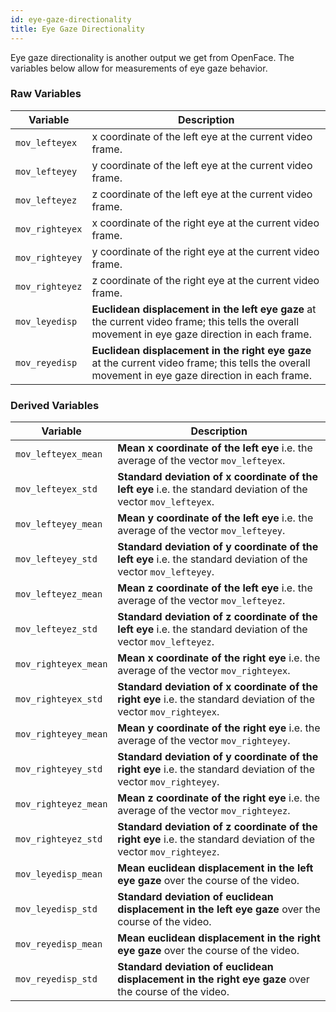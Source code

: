 ```yaml
---
id: eye-gaze-directionality
title: Eye Gaze Directionality
---
```


Eye gaze directionality is another output we get from OpenFace. The variables below allow for measurements of eye gaze behavior.

### Raw Variables

| Variable      | Description |
| ----------- | ----------- |
| `mov_lefteyex`      | x coordinate of the left eye at the current video frame. |
| `mov_lefteyey`      | y coordinate of the left eye at the current video frame. |
| `mov_lefteyez`      | z coordinate of the left eye at the current video frame. |
| `mov_righteyex`      | x coordinate of the right eye at the current video frame. |
| `mov_righteyey`      | y coordinate of the right eye at the current video frame. |
| `mov_righteyez`      | z coordinate of the right eye at the current video frame. |
| `mov_leyedisp`      | **Euclidean displacement in the left eye gaze** at the current video frame; this tells the overall movement in eye gaze direction in each frame. |
| `mov_reyedisp`      | **Euclidean displacement in the right eye gaze** at the current video frame; this tells the overall movement in eye gaze direction in each frame. |

### Derived Variables

| Variable      | Description |
| ----------- | ----------- |
| `mov_lefteyex_mean`      | **Mean x coordinate of the left eye** i.e. the average of the vector `mov_lefteyex`. |
| `mov_lefteyex_std`      | **Standard deviation of x coordinate of the left eye** i.e. the standard deviation of the vector `mov_lefteyex`. |
| `mov_lefteyey_mean`      | **Mean y coordinate of the left eye** i.e. the average of the vector `mov_lefteyey`. |
| `mov_lefteyey_std`      | **Standard deviation of y coordinate of the left eye** i.e. the standard deviation of the vector `mov_lefteyey`. |
| `mov_lefteyez_mean`      | **Mean z coordinate of the left eye** i.e. the average of the vector `mov_lefteyez`. |
| `mov_lefteyez_std`      | **Standard deviation of z coordinate of the left eye** i.e. the standard deviation of the vector `mov_lefteyez`. |
| `mov_righteyex_mean`      | **Mean x coordinate of the right eye** i.e. the average of the vector `mov_righteyex`. |
| `mov_righteyex_std`      | **Standard deviation of x coordinate of the right eye** i.e. the standard deviation of the vector `mov_righteyex`. |
| `mov_righteyey_mean`      | **Mean y coordinate of the right eye** i.e. the average of the vector `mov_righteyey`. |
| `mov_righteyey_std`      | **Standard deviation of y coordinate of the right eye** i.e. the standard deviation of the vector `mov_righteyey`. |
| `mov_righteyez_mean`      | **Mean z coordinate of the right eye** i.e. the average of the vector `mov_righteyez`. |
| `mov_righteyez_std`      | **Standard deviation of z coordinate of the right eye** i.e. the standard deviation of the vector `mov_righteyez`. |
| `mov_leyedisp_mean`      | **Mean euclidean displacement in the left eye gaze** over the course of the video. |
| `mov_leyedisp_std`      | **Standard deviation of euclidean displacement in the left eye gaze** over the course of the video. |
| `mov_reyedisp_mean`      | **Mean euclidean displacement in the right eye gaze** over the course of the video. |
| `mov_reyedisp_std`      | **Standard deviation of euclidean displacement in the right eye gaze** over the course of the video. |